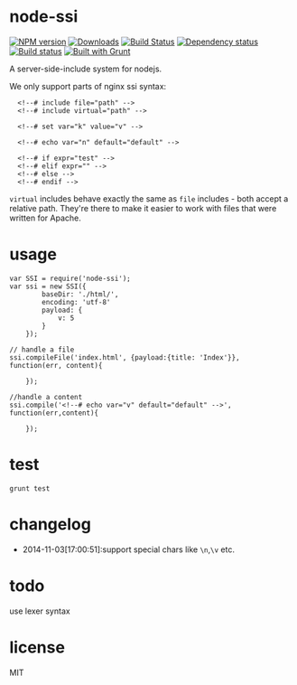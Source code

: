 node-ssi
======

[![NPM version][npm-image]][npm-url] [![Downloads][downloads-image]][npm-url] [![Build Status][travis-image]][travis-url] [![Dependency status][david-dm-image]][david-dm-url] [![Build status][appveyor-image]][appveyor-url] [![Built with Grunt][grunt-image]][grunt-url]

A server-side-include system for nodejs.

We only support parts of nginx ssi syntax:


      <!--# include file="path" -->
      <!--# include virtual="path" -->

      <!--# set var="k" value="v" -->

      <!--# echo var="n" default="default" -->

      <!--# if expr="test" -->
      <!--# elif expr="" -->
      <!--# else -->
      <!--# endif -->

`virtual` includes behave exactly the same as `file` includes - both accept a relative path. They're there to make it easier
to work with files that were written for Apache.

usage
======

    var SSI = require('node-ssi');
    var ssi = new SSI({
            baseDir: './html/',
            encoding: 'utf-8'
            payload: {
                v: 5
            }
        });

    // handle a file
    ssi.compileFile('index.html', {payload:{title: 'Index'}}, function(err, content){

        });

    //handle a content
    ssi.compile('<!--# echo var="v" default="default" -->', function(err,content){

        });

test
======

`grunt test`

changelog
======
 - 2014-11-03[17:00:51]:support special chars like `\n`,`\v` etc.

todo
======
use lexer syntax

license
======

MIT

[downloads-image]: http://img.shields.io/npm/dm/node-ssi.svg
[npm-url]: https://npmjs.org/package/node-ssi
[npm-image]: http://img.shields.io/npm/v/node-ssi.svg

[travis-url]: https://travis-ci.org/yanni4night/node-ssi
[travis-image]: http://img.shields.io/travis/yanni4night/node-ssi.svg

[grunt-url]:http://gruntjs.com/
[grunt-image]: http://img.shields.io/badge/BUILT%20WITH-GRUNT-yellow.svg

[appveyor-image]:https://ci.appveyor.com/api/projects/status/6sv21grqrixe60yu?svg=true
[appveyor-url]:https://ci.appveyor.com/project/yanni4night/node-ssi

[david-dm-url]:https://david-dm.org/yanni4night/node-ssi
[david-dm-image]:https://david-dm.org/yanni4night/node-ssi.svg

